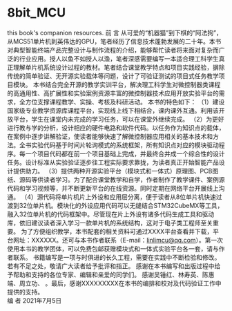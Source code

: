 # 8bit_MCU
this book's companion resources.
前    言
从可爱的“机器猫”到下棋的“阿法狗”，从MCS51单片机到英伟达的GPU，笔者经历了信息技术蓬勃发展的二十年。本书对典型智能终端产品完整设计与制作流程的介绍，能够帮忙读者将来面对复杂而广泛的行业应用。授人以鱼不如授人以渔，笔者深感需要编写一本适合理工科学生真正理解单片机系统设计过程的教材。笔者结合课堂教学特点和项目实践经验，摒除传统的简单验证、无开源实验载体等问题，设计了可验证测试的项目式任务教学项目模块。
本书结合完全开源的教学实训平台，解决理工科学生对微控制器类课程的高通用性、高扩展性和实验案例资源丰富的微控制器技术应用开放实验平台的需求，全方位支撑课程教学、实操、考核及科研活动。
本书的特色如下：
（1）建设国家级专业教学资源库课程平台，实现线上线下相结合，课内课外互通。利用该开放平台，学生在课堂内未完成的学习任务，可以在课堂外继续完成。
（2）为更好进行教与学的分析，设计相应的硬件电路和软件代码。以任务作为知识点的载体，在案例中逐步讲解验证，使读者能够快速了解微控制器应用相关的基本技术和方法。全书实验代码基于时间片轮询模式的系统框架，所有知识点对应的模块驱动程序。每一个项目代码都在前一个项目基础上完成，并最终合并成一个综合性的设计任务。设计标准从实验验证逐步往工程实际要求靠拢，为读者真正开始智能产品设计提供助力。
（3）提供两种开源实验平台（模块式和一体式）原理图、PCB图纸、源码等供读者学习。为了配合课堂教学和自学，作者制作了教学课件、案例源代码和学习视频等，并不断更新平台的在线资源。同时定期在网络平台开展线上沟通。
（4）源代码将单片机片上外设和应用层分离，便于读者从8位单片机快速过渡到32位单片机。模块化的外设应用代码可以无缝结合STM32CubeMX等工具，融入32位单片机的代码框架中。尽管现在片上外设有诸多代码生成工具和驱动库，依旧建议读者深入学习一款单片机的系统结构，这对于电子类工程师至关重要。
为了方便组织教学，本书配套的相关资料可通过XXXX平台查看并下载，平台网址：XXXXXX。还可与本书作者联系（E-mail：linlimcu@qq.com）。第一次使用本书的教学团体，可以免费包邮获赠模块式和一体式实验平台各一套，请与作者联系。
书籍编写是一项与时俱进的长久工程，需要在实践中不断检验和修改。若有不足之处，敬请广大读者给予批评和指正。
感谢在本书编写和出版过程中给予帮助和支持的各位专家、编辑和亲爱的同学们。 感谢吴锤红、林寿英、陈惠端、周立功、 。最后，感谢XXXXXXXXX在本书的编排和校对及代码验证工作中提供的支持。                                          
编  者
                                           2021年7月5日
